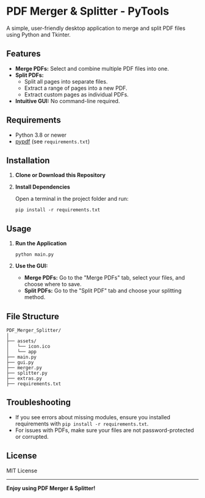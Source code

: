 # PDF Merger & Splitter - PyTools

A simple, user-friendly desktop application to merge and split PDF files using Python and Tkinter.

## Features

- **Merge PDFs:** Select and combine multiple PDF files into one.
- **Split PDFs:** 
  - Split all pages into separate files.
  - Extract a range of pages into a new PDF.
  - Extract custom pages as individual PDFs.
- **Intuitive GUI:** No command-line required.

## Requirements

- Python 3.8 or newer
- [pypdf](https://pypdf.readthedocs.io/en/latest/) (see `requirements.txt`)

## Installation

1. **Clone or Download this Repository**

2. **Install Dependencies**

   Open a terminal in the project folder and run:
   ```
   pip install -r requirements.txt
   ```

## Usage

1. **Run the Application**

   ```
   python main.py
   ```

2. **Use the GUI:**
   - **Merge PDFs:** Go to the "Merge PDFs" tab, select your files, and choose where to save.
   - **Split PDFs:** Go to the "Split PDF" tab and choose your splitting method.

## File Structure

```
PDF_Merger_Splitter/
│
├── assets/
│   └── icon.ico
│   └── app
├── main.py
├── gui.py
├── merger.py
├── splitter.py
├── extras.py
├── requirements.txt
```

## Troubleshooting

- If you see errors about missing modules, ensure you installed requirements with `pip install -r requirements.txt`.
- For issues with PDFs, make sure your files are not password-protected or corrupted.

## License

MIT License

---

**Enjoy using PDF Merger & Splitter!**
